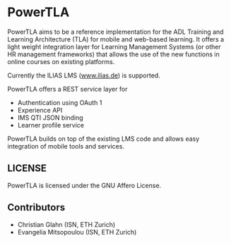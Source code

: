 PowerTLA
========

PowerTLA aims to be a reference implementation for the ADL Training and Learning Architecture (TLA) for mobile and web-based 
learning. It offers a light weight integration layer for Learning Management Systems (or other HR management frameworks)
that allows the use of the new functions in online courses on existing platforms. 

Currently the ILIAS LMS (www.ilias.de) is supported. 

PowerTLA offers a REST service layer for 

* Authentication using OAuth 1
* Experience API 
* IMS QTI JSON binding
* Learner profile service
 
PowerTLA builds on top of the existing LMS code and allows easy integration of mobile tools and services. 
 
 
LICENSE
-------
 
PowerTLA is licensed under the GNU Affero License. 

 
Contributors
------------
 
* Christian Glahn (ISN, ETH Zurich)
* Evangelia Mitsopoulou (ISN, ETH Zurich)
